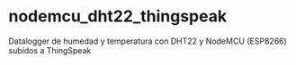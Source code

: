 # nodemcu_dht22_thingspeak
Datalogger de humedad y temperatura con DHT22 y NodeMCU (ESP8266) subidos a ThingSpeak
